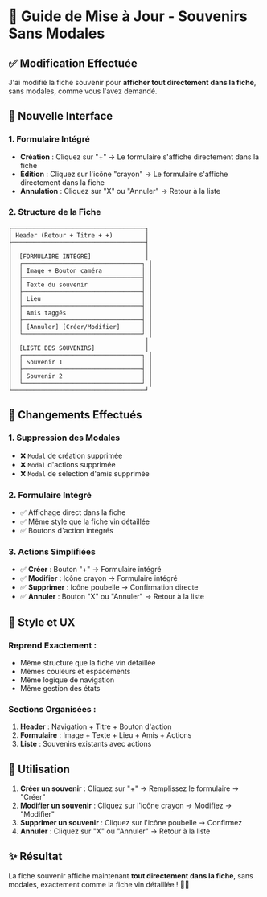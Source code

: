 # 🍷 Guide de Mise à Jour - Souvenirs Sans Modales

## ✅ **Modification Effectuée**

J'ai modifié la fiche souvenir pour **afficher tout directement dans la fiche**, sans modales, comme vous l'avez demandé.

## 🎯 **Nouvelle Interface**

### **1. Formulaire Intégré**
- **Création** : Cliquez sur "+" → Le formulaire s'affiche directement dans la fiche
- **Édition** : Cliquez sur l'icône "crayon" → Le formulaire s'affiche directement dans la fiche
- **Annulation** : Cliquez sur "X" ou "Annuler" → Retour à la liste

### **2. Structure de la Fiche**
```
┌─────────────────────────────────────┐
│ Header (Retour + Titre + +)         │
├─────────────────────────────────────┤
│                                     │
│  [FORMULAIRE INTÉGRÉ]               │
│  ┌─────────────────────────────────┐ │
│  │ Image + Bouton caméra           │ │
│  ├─────────────────────────────────┤ │
│  │ Texte du souvenir               │ │
│  ├─────────────────────────────────┤ │
│  │ Lieu                            │ │
│  ├─────────────────────────────────┤ │
│  │ Amis taggés                     │ │
│  ├─────────────────────────────────┤ │
│  │ [Annuler] [Créer/Modifier]      │ │
│  └─────────────────────────────────┘ │
│                                     │
│  [LISTE DES SOUVENIRS]              │
│  ┌─────────────────────────────────┐ │
│  │ Souvenir 1                      │ │
│  ├─────────────────────────────────┤ │
│  │ Souvenir 2                      │ │
│  └─────────────────────────────────┘ │
└─────────────────────────────────────┘
```

## 🔄 **Changements Effectués**

### **1. Suppression des Modales**
- ❌ `Modal` de création supprimée
- ❌ `Modal` d'actions supprimée
- ❌ `Modal` de sélection d'amis supprimée

### **2. Formulaire Intégré**
- ✅ Affichage direct dans la fiche
- ✅ Même style que la fiche vin détaillée
- ✅ Boutons d'action intégrés

### **3. Actions Simplifiées**
- ✅ **Créer** : Bouton "+" → Formulaire intégré
- ✅ **Modifier** : Icône crayon → Formulaire intégré
- ✅ **Supprimer** : Icône poubelle → Confirmation directe
- ✅ **Annuler** : Bouton "X" ou "Annuler" → Retour à la liste

## 🎨 **Style et UX**

### **Reprend Exactement :**
- Même structure que la fiche vin détaillée
- Mêmes couleurs et espacements
- Même logique de navigation
- Même gestion des états

### **Sections Organisées :**
1. **Header** : Navigation + Titre + Bouton d'action
2. **Formulaire** : Image + Texte + Lieu + Amis + Actions
3. **Liste** : Souvenirs existants avec actions

## 🚀 **Utilisation**

1. **Créer un souvenir** : Cliquez sur "+" → Remplissez le formulaire → "Créer"
2. **Modifier un souvenir** : Cliquez sur l'icône crayon → Modifiez → "Modifier"
3. **Supprimer un souvenir** : Cliquez sur l'icône poubelle → Confirmez
4. **Annuler** : Cliquez sur "X" ou "Annuler" → Retour à la liste

## ✨ **Résultat**

La fiche souvenir affiche maintenant **tout directement dans la fiche**, sans modales, exactement comme la fiche vin détaillée ! 🍷✨


